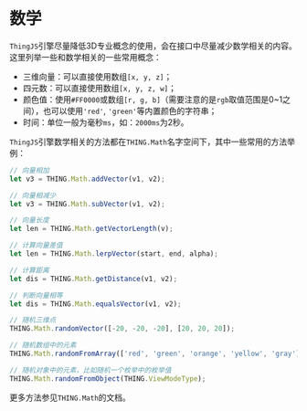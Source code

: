 # 数学

`ThingJS`引擎尽量降低3D专业概念的使用，会在接口中尽量减少数学相关的内容。这里列举一些和数学相关的一些常用概念：
* 三维向量：可以直接使用数组`[x, y, z]`；
* 四元数：可以直接使用数组`[x, y, z, w]`；
* 颜色值：使用`#FF0000`或数组`[r, g, b]`（需要注意的是`rgb`取值范围是0~1之间），也可以使用`'red'`, `'green'`等内置颜色的字符串；
* 时间：单位一般为毫秒`ms`，如：`2000ms`为2秒。

`ThingJS`引擎数学相关的方法都在`THING.Math`名字空间下，其中一些常用的方法举例：
```javascript
// 向量相加
let v3 = THING.Math.addVector(v1, v2);

// 向量相减少
let v3 = THING.Math.subVector(v1, v2);

// 向量长度
let len = THING.Math.getVectorLength(v);

// 计算向量差值
let len = THING.Math.lerpVector(start, end, alpha);

// 计算距离
let dis = THING.Math.getDistance(v1, v2);

// 判断向量相等
let dis = THING.Math.equalsVector(v1, v2);

// 随机三维点
THING.Math.randomVector([-20, -20, -20], [20, 20, 20]);

// 随机数组中的元素
THING.Math.randomFromArray(['red', 'green', 'orange', 'yellow', 'gray']);

// 随机对象中的元素，比如随机一个枚举中的枚举值
THING.Math.randomFromObject(THING.ViewModeType);
```
更多方法参见`THING.Math`的文档。

